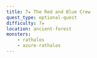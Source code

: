 ```yaml
---
title: 7★ The Red and Blue Crew
quest_type: optional-quest
difficulty: 7★
location: ancient-forest
monsters:
    - rathalos
    - azure-rathalos
---
```

